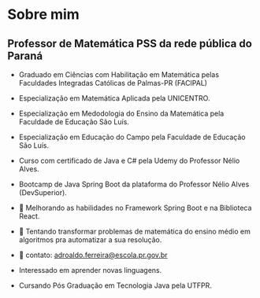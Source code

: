 # Sobre mim

## Professor de Matemática PSS da rede pública do Paraná
- Graduado em Ciências com Habilitação em Matemática pelas Faculdades Integradas Católicas de Palmas-PR (FACIPAL)
- Especialização em Matemática Aplicada pela UNICENTRO.
- Especialização em Medodologia do Ensino da Matemática pela Faculdade de Educação São Luís.
- Especialização em Educação do Campo pela Faculdade de Educação São Luís.
- Curso com certificado de Java e C# pela Udemy do Professor Nélio Alves.
- Bootcamp de Java Spring Boot da plataforma do Professor Nélio Alves (DevSuperior). 

- 🌱 Melhorando as habilidades no Framework Spring Boot e na Biblioteca React.
- 🔭 Tentando transformar problemas de matemática do ensino médio em algoritmos pra automatizar a sua resolução.
- 💬 contato: adroaldo.ferreira@escola.pr.gov.br
- Interessado em aprender novas linguagens.
- Cursando Pós Graduação em Tecnologia Java pela UTFPR. 


<!--
**hygino82/hygino82** is a ✨ _special_ ✨ repository because its `README.md` (this file) appears on your GitHub profile.

Here are some ideas to get you started:

- 🔭 I’m currently working on ...
- 🌱 I’m currently learning ...
- 👯 I’m looking to collaborate on ...
- 🤔 I’m looking for help with ...
- 💬 Ask me about ...
- 📫 How to reach me: ...
- 😄 Pronouns: ...
- ⚡ Fun fact: ...
-->
